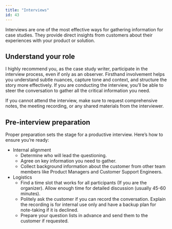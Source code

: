 ```yaml
---
title: "Interviews"
id: 43
---
```


Interviews are one of the most effective ways for gathering information for case studies. They provide direct insights from customers about their experiences with your product or solution.

## Understand your role

I highly recommend you, as the case study writer, participate in the interview process, even if only as an observer. Firsthand involvement helps you understand subtle nuances, capture tone and context, and structure the story more effectively. If you are conducting the interview, you’ll be able to steer the conversation to gather all the critical information you need.

If you cannot attend the interview, make sure to request comprehensive notes, the meeting recording, or any shared materials from the interviewer.

## Pre-interview preparation

Proper preparation sets the stage for a productive interview. Here’s how to ensure you’re ready:

- Internal alignment
    - Determine who will lead the questioning.
    - Agree on key information you need to gather.
    - Collect background information about the customer from other team members like Product Managers and Customer Support Engineers.
- Logistics
    - Find a time slot that works for all participants (If you are the organizer). Allow enough time for detailed discussion (usually 45-60 minutes).
    - Politely ask the customer if you can record the conversation. Explain the recording is for internal use only and have a backup plan for note-taking if it is declined.
    - Prepare your question lists in advance and send them to the customer if requested.